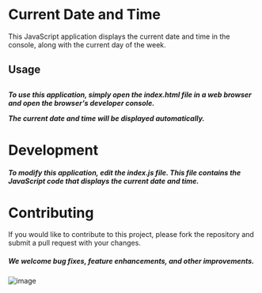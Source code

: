 # Current Date and Time
<p>This JavaScript application displays the current date and time in the console, 
along with the current day of the week.</p>

<h2>Usage<h2>
<h5>To use this application, simply open the index.html file in a web browser and open the browser's developer console.</p>
The current date and time will be displayed automatically.</h5>

<h1>Development</h1>
<h5>To modify this application, edit the index.js file. 
This file contains the JavaScript code that displays the current date and time.</h5>

<h1>Contributing</h1>
</h5>If you would like to contribute to this project, please fork the repository and submit a pull request with your changes.</p>
<h5>We welcome bug fixes, feature enhancements, and other improvements.</h5>

![image](https://user-images.githubusercontent.com/95699811/222538822-06462c6f-4b26-49eb-903d-b57682a96b91.png)
